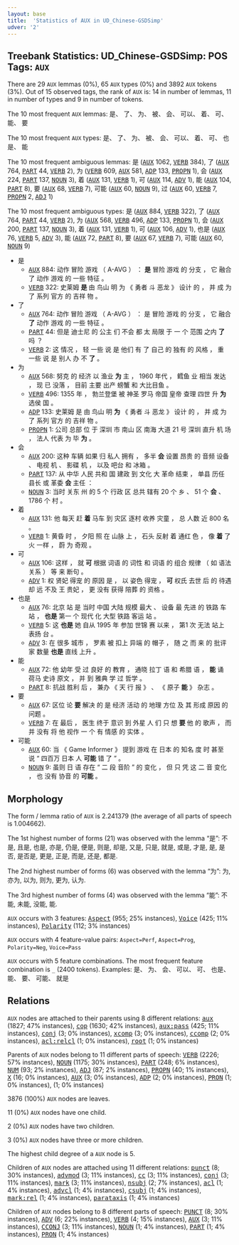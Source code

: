 ```yaml
---
layout: base
title:  'Statistics of AUX in UD_Chinese-GSDSimp'
udver: '2'
---
```


## Treebank Statistics: UD_Chinese-GSDSimp: POS Tags: `AUX`

There are 29 `AUX` lemmas (0%), 65 `AUX` types (0%) and 3892 `AUX` tokens (3%).
Out of 15 observed tags, the rank of `AUX` is: 14 in number of lemmas, 11 in number of types and 9 in number of tokens.

The 10 most frequent `AUX` lemmas: 是、 了、 为、 被、 会、 可以、 着、 可、 能、 要

The 10 most frequent `AUX` types:  是、 了、 为、 被、 会、 可以、 着、 可、 也是、 能

The 10 most frequent ambiguous lemmas: 是 (<tt><a href="zh_gsdsimp-pos-AUX.html">AUX</a></tt> 1062, <tt><a href="zh_gsdsimp-pos-VERB.html">VERB</a></tt> 384), 了 (<tt><a href="zh_gsdsimp-pos-AUX.html">AUX</a></tt> 764, <tt><a href="zh_gsdsimp-pos-PART.html">PART</a></tt> 44, <tt><a href="zh_gsdsimp-pos-VERB.html">VERB</a></tt> 2), 为 (<tt><a href="zh_gsdsimp-pos-VERB.html">VERB</a></tt> 609, <tt><a href="zh_gsdsimp-pos-AUX.html">AUX</a></tt> 581, <tt><a href="zh_gsdsimp-pos-ADP.html">ADP</a></tt> 133, <tt><a href="zh_gsdsimp-pos-PROPN.html">PROPN</a></tt> 1), 会 (<tt><a href="zh_gsdsimp-pos-AUX.html">AUX</a></tt> 224, <tt><a href="zh_gsdsimp-pos-PART.html">PART</a></tt> 137, <tt><a href="zh_gsdsimp-pos-NOUN.html">NOUN</a></tt> 3), 着 (<tt><a href="zh_gsdsimp-pos-AUX.html">AUX</a></tt> 131, <tt><a href="zh_gsdsimp-pos-VERB.html">VERB</a></tt> 1), 可 (<tt><a href="zh_gsdsimp-pos-AUX.html">AUX</a></tt> 114, <tt><a href="zh_gsdsimp-pos-ADV.html">ADV</a></tt> 1), 能 (<tt><a href="zh_gsdsimp-pos-AUX.html">AUX</a></tt> 104, <tt><a href="zh_gsdsimp-pos-PART.html">PART</a></tt> 8), 要 (<tt><a href="zh_gsdsimp-pos-AUX.html">AUX</a></tt> 68, <tt><a href="zh_gsdsimp-pos-VERB.html">VERB</a></tt> 7), 可能 (<tt><a href="zh_gsdsimp-pos-AUX.html">AUX</a></tt> 60, <tt><a href="zh_gsdsimp-pos-NOUN.html">NOUN</a></tt> 9), 过 (<tt><a href="zh_gsdsimp-pos-AUX.html">AUX</a></tt> 60, <tt><a href="zh_gsdsimp-pos-VERB.html">VERB</a></tt> 7, <tt><a href="zh_gsdsimp-pos-PROPN.html">PROPN</a></tt> 2, <tt><a href="zh_gsdsimp-pos-ADJ.html">ADJ</a></tt> 1)

The 10 most frequent ambiguous types:  是 (<tt><a href="zh_gsdsimp-pos-AUX.html">AUX</a></tt> 884, <tt><a href="zh_gsdsimp-pos-VERB.html">VERB</a></tt> 322), 了 (<tt><a href="zh_gsdsimp-pos-AUX.html">AUX</a></tt> 764, <tt><a href="zh_gsdsimp-pos-PART.html">PART</a></tt> 44, <tt><a href="zh_gsdsimp-pos-VERB.html">VERB</a></tt> 2), 为 (<tt><a href="zh_gsdsimp-pos-AUX.html">AUX</a></tt> 568, <tt><a href="zh_gsdsimp-pos-VERB.html">VERB</a></tt> 496, <tt><a href="zh_gsdsimp-pos-ADP.html">ADP</a></tt> 133, <tt><a href="zh_gsdsimp-pos-PROPN.html">PROPN</a></tt> 1), 会 (<tt><a href="zh_gsdsimp-pos-AUX.html">AUX</a></tt> 200, <tt><a href="zh_gsdsimp-pos-PART.html">PART</a></tt> 137, <tt><a href="zh_gsdsimp-pos-NOUN.html">NOUN</a></tt> 3), 着 (<tt><a href="zh_gsdsimp-pos-AUX.html">AUX</a></tt> 131, <tt><a href="zh_gsdsimp-pos-VERB.html">VERB</a></tt> 1), 可 (<tt><a href="zh_gsdsimp-pos-AUX.html">AUX</a></tt> 106, <tt><a href="zh_gsdsimp-pos-ADV.html">ADV</a></tt> 1), 也是 (<tt><a href="zh_gsdsimp-pos-AUX.html">AUX</a></tt> 76, <tt><a href="zh_gsdsimp-pos-VERB.html">VERB</a></tt> 5, <tt><a href="zh_gsdsimp-pos-ADV.html">ADV</a></tt> 3), 能 (<tt><a href="zh_gsdsimp-pos-AUX.html">AUX</a></tt> 72, <tt><a href="zh_gsdsimp-pos-PART.html">PART</a></tt> 8), 要 (<tt><a href="zh_gsdsimp-pos-AUX.html">AUX</a></tt> 67, <tt><a href="zh_gsdsimp-pos-VERB.html">VERB</a></tt> 7), 可能 (<tt><a href="zh_gsdsimp-pos-AUX.html">AUX</a></tt> 60, <tt><a href="zh_gsdsimp-pos-NOUN.html">NOUN</a></tt> 9)


* 是
  * <tt><a href="zh_gsdsimp-pos-AUX.html">AUX</a></tt> 884: 动作 冒险 游戏 （ A-AVG ） ： <b>是</b> 冒险 游戏 的 分支 ， 它 融合 了 动作 游戏 的 一些 特征 。
  * <tt><a href="zh_gsdsimp-pos-VERB.html">VERB</a></tt> 322: 史莱姆 <b>是</b> 由 鸟山 明 为 《 勇者 斗 恶龙 》 设计 的 ， 并 成 为 了 系列 官方 的 吉祥 物 。
* 了
  * <tt><a href="zh_gsdsimp-pos-AUX.html">AUX</a></tt> 764: 动作 冒险 游戏 （ A-AVG ） ： 是 冒险 游戏 的 分支 ， 它 融合 <b>了</b> 动作 游戏 的 一些 特征 。
  * <tt><a href="zh_gsdsimp-pos-PART.html">PART</a></tt> 44: 但是 迪士尼 的 公主 们 不会 都 太 局限 于 一 个 范围 之内 <b>了</b> 吗 ？
  * <tt><a href="zh_gsdsimp-pos-VERB.html">VERB</a></tt> 2: 这 情况 ， 轻 一些 说 是 他们 有 了 自己 的 独有 的 风格 ， 重 一些 说 是 别人 办 不 <b>了</b> 。
* 为
  * <tt><a href="zh_gsdsimp-pos-AUX.html">AUX</a></tt> 568: 努克 的 经济 以 渔业 <b>为</b> 主 ， 1960 年代 ， 鳕鱼 业 相当 发达 ， 现 已 没落 ， 目前 主要 出产 螃蟹 和 大比目鱼 。
  * <tt><a href="zh_gsdsimp-pos-VERB.html">VERB</a></tt> 496: 1355 年 ， 勃兰登堡 被 神圣 罗马 帝国 皇帝 查理 四世 升 <b>为</b> 选侯 国 。
  * <tt><a href="zh_gsdsimp-pos-ADP.html">ADP</a></tt> 133: 史莱姆 是 由 鸟山 明 <b>为</b> 《 勇者 斗 恶龙 》 设计 的 ， 并 成 为 了 系列 官方 的 吉祥 物 。
  * <tt><a href="zh_gsdsimp-pos-PROPN.html">PROPN</a></tt> 1: 公司 总部 位 于 深圳 市 南山 区 南海 大道 21 号 深圳 直升 机 场 ， 法人 代表 为 毕 <b>为</b> 。
* 会
  * <tt><a href="zh_gsdsimp-pos-AUX.html">AUX</a></tt> 200: 这种 车辆 如果 归 私人 拥有 ， 多半 <b>会</b> 设置 昂贵 的 音频 设备 、 电视 机 、 影碟 机 ， 以及 吧台 和 冰箱 。
  * <tt><a href="zh_gsdsimp-pos-PART.html">PART</a></tt> 137: 从 中华 人民 共和 国 建政 到 文化 大 革命 结束 ， 单县 历任 县长 或 革委 <b>会</b> 主任 ：
  * <tt><a href="zh_gsdsimp-pos-NOUN.html">NOUN</a></tt> 3: 当时 关东 州 的 5 个 行政 区 总共 辖有 20 个 乡 、 51 个 <b>会</b> 、 1786 个 村 。
* 着
  * <tt><a href="zh_gsdsimp-pos-AUX.html">AUX</a></tt> 131: 他 每天 赶 <b>着</b> 马车 到 灾区 逐村 收养 灾童 ， 总 人数 近 800 名 。
  * <tt><a href="zh_gsdsimp-pos-VERB.html">VERB</a></tt> 1: 黄昏 时 ， 夕阳 照 在 山脉 上 ， 石头 反射 着 通红 色 ， 像 <b>着</b> 了 火 一样 ， 蔚 为 奇观 。
* 可
  * <tt><a href="zh_gsdsimp-pos-AUX.html">AUX</a></tt> 106: 这样 ， 就 <b>可</b> 根据 词语 的 词性 和 词语 的 组合 规律 （ 如 语法 关系 ） 等 来 断句 。
  * <tt><a href="zh_gsdsimp-pos-ADV.html">ADV</a></tt> 1: 权 贤妃 得宠 的 原因 是 ， 以 姿色 得宠 ， <b>可</b> 权氏 去世 后 的 待遇 却 远 不及 王 贵妃 ， 更 没有 获得 陪葬 的 资格 。
* 也是
  * <tt><a href="zh_gsdsimp-pos-AUX.html">AUX</a></tt> 76: 北京 站 是 当时 中国 大陆 规模 最大 、 设备 最 先进 的 铁路 车站 ， <b>也是</b> 第一 个 现代 化 大型 铁路 客运 站 。
  * <tt><a href="zh_gsdsimp-pos-VERB.html">VERB</a></tt> 5: 这 <b>也是</b> 她 自从 1995 年 参加 世锦 赛 以来 ， 第1 次 无法 站上 表扬 台 。
  * <tt><a href="zh_gsdsimp-pos-ADV.html">ADV</a></tt> 3: 在 很多 城市 ， 罗素 被 扣上 异端 的 帽子 ， 随 之 而 来 的 批评 家 数量 <b>也是</b> 直线 上升 。
* 能
  * <tt><a href="zh_gsdsimp-pos-AUX.html">AUX</a></tt> 72: 他 幼年 受 过 良好 的 教育 ， 通晓 拉丁 语 和 希腊 语 ， <b>能</b> 诵 荷马 史诗 原文 ， 并 到 雅典 学 过 哲学 。
  * <tt><a href="zh_gsdsimp-pos-PART.html">PART</a></tt> 8: 抗战 胜利 后 ， 兼办 《 天 行 报 》 、 《 原子 <b>能</b> 》 杂志 。
* 要
  * <tt><a href="zh_gsdsimp-pos-AUX.html">AUX</a></tt> 67: 区位 论 <b>要</b> 解决 的 是 经济 活动 的 地理 方位 及 其 形成 原因 的 问题 。
  * <tt><a href="zh_gsdsimp-pos-VERB.html">VERB</a></tt> 7: 在 最后 ， 医生 终于 意识 到 外星 人 们 只 想 <b>要</b> 他 的 歌声 ， 而 并 没有 将 他 视作 一 个 有 情感 的 实体 。
* 可能
  * <tt><a href="zh_gsdsimp-pos-AUX.html">AUX</a></tt> 60: 当 《 Game Informer 》 提到 游戏 在 日本 的 知名 度 时 甚至 说 “ 四百万 日本 人 <b>可能</b> 错 了 ” 。
  * <tt><a href="zh_gsdsimp-pos-NOUN.html">NOUN</a></tt> 9: 虽则 日 语 存在 “ 二 段 音阶 ” 的 变化 ， 但 只 凭 这 二 音 变化 ， 也 没有 协音 的 <b>可能</b> 。

## Morphology

The form / lemma ratio of `AUX` is 2.241379 (the average of all parts of speech is 1.004662).

The 1st highest number of forms (21) was observed with the lemma “是”: 不是, 且是, 也是, 亦是, 仍是, 便是, 则是, 却是, 又是, 只是, 就是, 或是, 才是, 是, 是否, 是否是, 更是, 正是, 而是, 还是, 都是.

The 2nd highest number of forms (6) was observed with the lemma “为”: 为, 亦为, 以为, 则为, 更为, 认为.

The 3rd highest number of forms (4) was observed with the lemma “能”: 不能, 未能, 没能, 能.

`AUX` occurs with 3 features: <tt><a href="zh_gsdsimp-feat-Aspect.html">Aspect</a></tt> (955; 25% instances), <tt><a href="zh_gsdsimp-feat-Voice.html">Voice</a></tt> (425; 11% instances), <tt><a href="zh_gsdsimp-feat-Polarity.html">Polarity</a></tt> (112; 3% instances)

`AUX` occurs with 4 feature-value pairs: `Aspect=Perf`, `Aspect=Prog`, `Polarity=Neg`, `Voice=Pass`

`AUX` occurs with 5 feature combinations.
The most frequent feature combination is `_` (2400 tokens).
Examples: 是、 为、 会、 可以、 可、 也是、 能、 要、 可能、 就是


## Relations

`AUX` nodes are attached to their parents using 8 different relations: <tt><a href="zh_gsdsimp-dep-aux.html">aux</a></tt> (1827; 47% instances), <tt><a href="zh_gsdsimp-dep-cop.html">cop</a></tt> (1630; 42% instances), <tt><a href="zh_gsdsimp-dep-aux-pass.html">aux:pass</a></tt> (425; 11% instances), <tt><a href="zh_gsdsimp-dep-conj.html">conj</a></tt> (3; 0% instances), <tt><a href="zh_gsdsimp-dep-xcomp.html">xcomp</a></tt> (3; 0% instances), <tt><a href="zh_gsdsimp-dep-ccomp.html">ccomp</a></tt> (2; 0% instances), <tt><a href="zh_gsdsimp-dep-acl-relcl.html">acl:relcl</a></tt> (1; 0% instances), <tt><a href="zh_gsdsimp-dep-root.html">root</a></tt> (1; 0% instances)

Parents of `AUX` nodes belong to 11 different parts of speech: <tt><a href="zh_gsdsimp-pos-VERB.html">VERB</a></tt> (2226; 57% instances), <tt><a href="zh_gsdsimp-pos-NOUN.html">NOUN</a></tt> (1175; 30% instances), <tt><a href="zh_gsdsimp-pos-PART.html">PART</a></tt> (248; 6% instances), <tt><a href="zh_gsdsimp-pos-NUM.html">NUM</a></tt> (93; 2% instances), <tt><a href="zh_gsdsimp-pos-ADJ.html">ADJ</a></tt> (87; 2% instances), <tt><a href="zh_gsdsimp-pos-PROPN.html">PROPN</a></tt> (40; 1% instances), <tt><a href="zh_gsdsimp-pos-X.html">X</a></tt> (16; 0% instances), <tt><a href="zh_gsdsimp-pos-AUX.html">AUX</a></tt> (3; 0% instances), <tt><a href="zh_gsdsimp-pos-ADP.html">ADP</a></tt> (2; 0% instances), <tt><a href="zh_gsdsimp-pos-PRON.html">PRON</a></tt> (1; 0% instances),  (1; 0% instances)

3876 (100%) `AUX` nodes are leaves.

11 (0%) `AUX` nodes have one child.

2 (0%) `AUX` nodes have two children.

3 (0%) `AUX` nodes have three or more children.

The highest child degree of a `AUX` node is 5.

Children of `AUX` nodes are attached using 11 different relations: <tt><a href="zh_gsdsimp-dep-punct.html">punct</a></tt> (8; 30% instances), <tt><a href="zh_gsdsimp-dep-advmod.html">advmod</a></tt> (3; 11% instances), <tt><a href="zh_gsdsimp-dep-cc.html">cc</a></tt> (3; 11% instances), <tt><a href="zh_gsdsimp-dep-conj.html">conj</a></tt> (3; 11% instances), <tt><a href="zh_gsdsimp-dep-mark.html">mark</a></tt> (3; 11% instances), <tt><a href="zh_gsdsimp-dep-nsubj.html">nsubj</a></tt> (2; 7% instances), <tt><a href="zh_gsdsimp-dep-acl.html">acl</a></tt> (1; 4% instances), <tt><a href="zh_gsdsimp-dep-advcl.html">advcl</a></tt> (1; 4% instances), <tt><a href="zh_gsdsimp-dep-csubj.html">csubj</a></tt> (1; 4% instances), <tt><a href="zh_gsdsimp-dep-mark-rel.html">mark:rel</a></tt> (1; 4% instances), <tt><a href="zh_gsdsimp-dep-parataxis.html">parataxis</a></tt> (1; 4% instances)

Children of `AUX` nodes belong to 8 different parts of speech: <tt><a href="zh_gsdsimp-pos-PUNCT.html">PUNCT</a></tt> (8; 30% instances), <tt><a href="zh_gsdsimp-pos-ADV.html">ADV</a></tt> (6; 22% instances), <tt><a href="zh_gsdsimp-pos-VERB.html">VERB</a></tt> (4; 15% instances), <tt><a href="zh_gsdsimp-pos-AUX.html">AUX</a></tt> (3; 11% instances), <tt><a href="zh_gsdsimp-pos-CCONJ.html">CCONJ</a></tt> (3; 11% instances), <tt><a href="zh_gsdsimp-pos-NOUN.html">NOUN</a></tt> (1; 4% instances), <tt><a href="zh_gsdsimp-pos-PART.html">PART</a></tt> (1; 4% instances), <tt><a href="zh_gsdsimp-pos-PRON.html">PRON</a></tt> (1; 4% instances)

